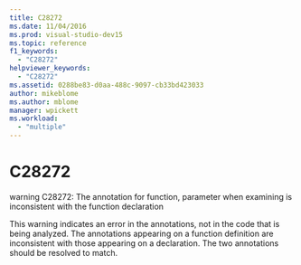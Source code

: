 ```yaml
---
title: C28272
ms.date: 11/04/2016
ms.prod: visual-studio-dev15
ms.topic: reference
f1_keywords:
  - "C28272"
helpviewer_keywords:
  - "C28272"
ms.assetid: 0288be83-d0aa-488c-9097-cb33bd423033
author: mikeblome
ms.author: mblome
manager: wpickett
ms.workload:
  - "multiple"
---
```

# C28272
warning C28272: The annotation for function, parameter when examining is inconsistent with the function declaration

 This warning indicates an error in the annotations, not in the code that is being analyzed. The annotations appearing on a function definition are inconsistent with those appearing on a declaration. The two annotations should be resolved to match.